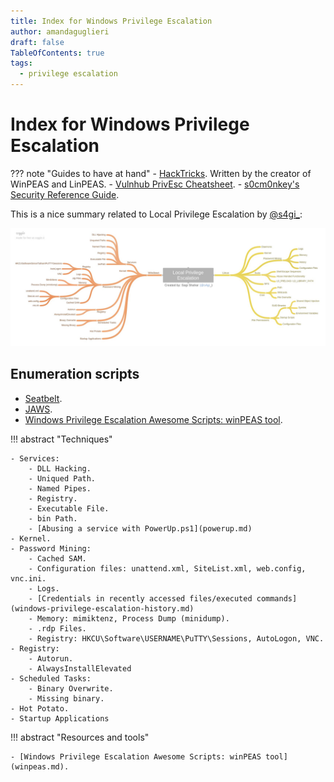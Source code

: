 ```yaml
---
title: Index for Windows Privilege Escalation
author: amandaguglieri
draft: false
TableOfContents: true
tags:
  - privilege escalation
---
```


# Index for Windows Privilege Escalation

??? note "Guides to have at hand"
    - [HackTricks](https://book.hacktricks.xyz/).  Written by the creator of WinPEAS and LinPEAS.
    - [Vulnhub PrivEsc Cheatsheet](https://github.com/Ignitetechnologies/Privilege-Escalation).
    - [s0cm0nkey's Security Reference Guide](https://s0cm0nkey.gitbook.io/s0cm0nkeys-security-reference-guide/).


This is a nice summary related to Local Privilege Escalation by [@s4gi_](https://twitter.com/s4gi_/status/866501430374301696/photo/1):

![local-privilege-escalation.jpg](img/local-privilege-escalation.jpg)


## Enumeration scripts

- [Seatbelt](seatbelt.md).
- [JAWS](jaws.md).
- [Windows Privilege Escalation Awesome Scripts: winPEAS tool](winpeas.md).


!!! abstract "Techniques"

    - Services:
	    - DLL Hacking.
	    - Uniqued Path.
	    - Named Pipes.
	    - Registry.
	    - Executable File.
	    - bin Path.
	    - [Abusing a service with PowerUp.ps1](powerup.md)
	- Kernel.
	- Password Mining:
		- Cached SAM.
		- Configuration files: unattend.xml, SiteList.xml, web.config, vnc.ini.
		- Logs.
		- [Credentials in recently accessed files/executed commands](windows-privilege-escalation-history.md)
		- Memory: mimiktenz, Process Dump (minidump).
		- .rdp Files.
		- Registry: HKCU\Software\USERNAME\PuTTY\Sessions, AutoLogon, VNC.
	- Registry: 
		- Autorun.
		- AlwaysInstallElevated
	- Scheduled Tasks: 
		- Binary Overwrite.
		- Missing binary.
	- Hot Potato.
	- Startup Applications

!!! abstract "Resources and tools"

    - [Windows Privilege Escalation Awesome Scripts: winPEAS tool](winpeas.md).
  
